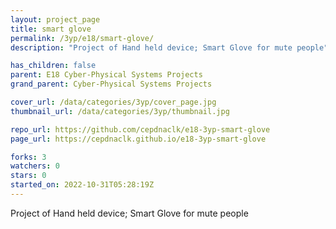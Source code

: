 ```yaml
---
layout: project_page
title: smart glove
permalink: /3yp/e18/smart-glove/
description: "Project of Hand held device; Smart Glove for mute people"

has_children: false
parent: E18 Cyber-Physical Systems Projects
grand_parent: Cyber-Physical Systems Projects

cover_url: /data/categories/3yp/cover_page.jpg
thumbnail_url: /data/categories/3yp/thumbnail.jpg

repo_url: https://github.com/cepdnaclk/e18-3yp-smart-glove
page_url: https://cepdnaclk.github.io/e18-3yp-smart-glove

forks: 3
watchers: 0
stars: 0
started_on: 2022-10-31T05:28:19Z
---
```

Project of Hand held device; Smart Glove for mute people

